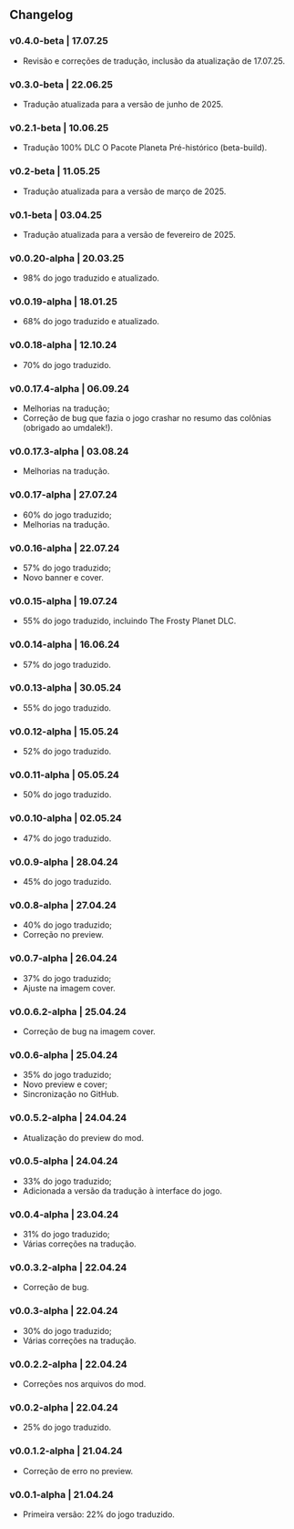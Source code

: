 ## Changelog
### v0.4.0-beta | 17.07.25
- Revisão e correções de tradução, inclusão da atualização de 17.07.25.

### v0.3.0-beta | 22.06.25
- Tradução atualizada para a versão de junho de 2025.

### v0.2.1-beta | 10.06.25
- Tradução 100% DLC O Pacote Planeta Pré-histórico (beta-build).

### v0.2-beta | 11.05.25
- Tradução atualizada para a versão de março de 2025.

### v0.1-beta | 03.04.25
- Tradução atualizada para a versão de fevereiro de 2025.

### v0.0.20-alpha | 20.03.25
- 98% do jogo traduzido e atualizado.

### v0.0.19-alpha | 18.01.25
- 68% do jogo traduzido e atualizado.

### v0.0.18-alpha | 12.10.24
- 70% do jogo traduzido.

### v0.0.17.4-alpha | 06.09.24
- Melhorias na tradução;
- Correção de bug que fazia o jogo crashar no resumo das colônias (obrigado ao umdalek!).

### v0.0.17.3-alpha | 03.08.24
- Melhorias na tradução.

### v0.0.17-alpha | 27.07.24
- 60% do jogo traduzido;
- Melhorias na tradução.

### v0.0.16-alpha | 22.07.24
- 57% do jogo traduzido;
- Novo banner e cover.

### v0.0.15-alpha | 19.07.24
- 55% do jogo traduzido, incluindo The Frosty Planet DLC.

### v0.0.14-alpha | 16.06.24
- 57% do jogo traduzido.

### v0.0.13-alpha | 30.05.24
- 55% do jogo traduzido.

### v0.0.12-alpha | 15.05.24
- 52% do jogo traduzido.

### v0.0.11-alpha | 05.05.24
- 50% do jogo traduzido.

### v0.0.10-alpha | 02.05.24
- 47% do jogo traduzido.

### v0.0.9-alpha | 28.04.24
- 45% do jogo traduzido.

### v0.0.8-alpha | 27.04.24
- 40% do jogo traduzido;
- Correção no preview.

### v0.0.7-alpha | 26.04.24
- 37% do jogo traduzido;
- Ajuste na imagem cover.

### v0.0.6.2-alpha | 25.04.24
- Correção de bug na imagem cover.

### v0.0.6-alpha | 25.04.24
- 35% do jogo traduzido;
- Novo preview e cover;
- Sincronização no GitHub.

### v0.0.5.2-alpha | 24.04.24
- Atualização do preview do mod.

### v0.0.5-alpha | 24.04.24
- 33% do jogo traduzido;
- Adicionada a versão da tradução à interface do jogo.

### v0.0.4-alpha | 23.04.24
- 31% do jogo traduzido;
- Várias correções na tradução.

### v0.0.3.2-alpha | 22.04.24
- Correção de bug.

### v0.0.3-alpha | 22.04.24
- 30% do jogo traduzido;
- Várias correções na tradução.

### v0.0.2.2-alpha | 22.04.24
- Correções nos arquivos do mod.

### v0.0.2-alpha | 22.04.24
- 25% do jogo traduzido.

### v0.0.1.2-alpha | 21.04.24
- Correção de erro no preview.

### v0.0.1-alpha | 21.04.24
- Primeira versão: 22% do jogo traduzido.
